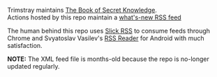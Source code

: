 Trimstray maintains [The Book of Secret Knowledge](https://github.com/trimstray/the-book-of-secret-knowledge).  
Actions hosted by this repo maintain a [what's-new RSS feed](https://botonomi.github.io/BoSK-Watch/feed.xml)

The human behind this repo uses [Slick RSS](https://github.com/hecktarzuli/slick-rss) to consume feeds through Chrome and Svyatoslav Vasilev's [RSS Reader](https://play.google.com/store/apps/details?id=com.madsvyat.simplerssreader&hl=en_US) for Android with much satisfaction.

**NOTE:** The XML feed file is months-old because the repo is no-longer updated regularly.
